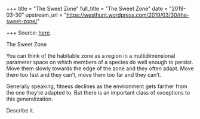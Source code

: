 +++
title = "The Sweet Zone"
full_title = "The Sweet Zone"
date = "2019-03-30"
upstream_url = "https://westhunt.wordpress.com/2019/03/30/the-sweet-zone/"

+++
Source: [here](https://westhunt.wordpress.com/2019/03/30/the-sweet-zone/).

The Sweet Zone

You can think of the habitable zone as a region in a multidimensional
parameter space on which members of a species do well enough to persist.
Move them slowly towards the edge of the zone and they often adapt.
Move them too fast and they can’t, move them too far and they can’t.

Generally speaking, fitness declines as the environment gets farther
from the one they’re adapted to. But there is an important class of
exceptions to this generalization.

Describe it.



